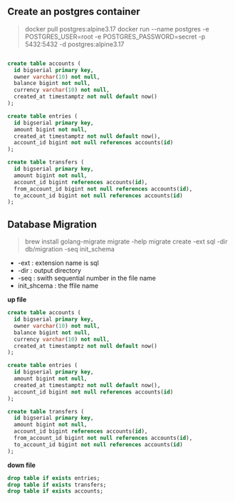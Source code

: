 ## Create an postgres container

> docker pull postgres:alpine3.17
> docker run --name postgres -e POSTGRES_USER=root -e POSTGRES_PASSWORD=secret -p 5432:5432 -d postgres:alpine3.17

```sql

create table accounts (
  id bigserial primary key,
  owner varchar(10) not null,
  balance bigint not null,
  currency varchar(10) not null,
  created_at timestamptz not null default now()
);

create table entries (
  id bigserial primary key,
  amount bigint not null,
  created_at timestamptz not null default now(),
  account_id bigint not null references accounts(id)
);

create table transfers (
  id bigserial primary key,
  amount bigint not null,
  account_id bigint references accounts(id),
  from_account_id bigint not null references accounts(id),
  to_account_id bigint not null references accounts(id)
);

```


## Database Migration 

> brew install golang-migrate
> migrate -help
> migrate create -ext sql -dir db/migration -seq init_schema
* -ext        : extension name is sql
* -dir        : output directory
* -seq        : swith sequential number in the file name
* init_shcema : the ffile name


__up file__
```sql
create table accounts (
  id bigserial primary key,
  owner varchar(10) not null,
  balance bigint not null,
  currency varchar(10) not null,
  created_at timestamptz not null default now()
);

create table entries (
  id bigserial primary key,
  amount bigint not null,
  created_at timestamptz not null default now(),
  account_id bigint not null references accounts(id)
);

create table transfers (
  id bigserial primary key,
  amount bigint not null,
  account_id bigint references accounts(id),
  from_account_id bigint not null references accounts(id),
  to_account_id bigint not null references accounts(id)
);
```

__down file__
```sql
drop table if exists entries;
drop table if exists transfers;
drop table if exists accounts;
```